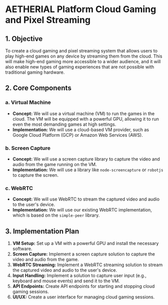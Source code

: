 # AETHERIAL Platform Cloud Gaming and Pixel Streaming

## 1. Objective

To create a cloud gaming and pixel streaming system that allows users to play high-end games on any device by streaming them from the cloud. This will make high-end gaming more accessible to a wider audience, and it will also enable new types of gaming experiences that are not possible with traditional gaming hardware.

## 2. Core Components

### a. Virtual Machine

- **Concept:** We will use a virtual machine (VM) to run the games in the cloud. The VM will be equipped with a powerful GPU, allowing it to run even the most demanding games at high settings.
- **Implementation:** We will use a cloud-based VM provider, such as Google Cloud Platform (GCP) or Amazon Web Services (AWS).

### b. Screen Capture

- **Concept:** We will use a screen capture library to capture the video and audio from the game running on the VM.
- **Implementation:** We will use a library like `node-screencapture` or `robotjs` to capture the screen.

### c. WebRTC

- **Concept:** We will use WebRTC to stream the captured video and audio to the user's device.
- **Implementation:** We will use our existing WebRTC implementation, which is based on the `simple-peer` library.

## 3. Implementation Plan

1.  **VM Setup:** Set up a VM with a powerful GPU and install the necessary software.
2.  **Screen Capture:** Implement a screen capture solution to capture the video and audio from the game.
3.  **WebRTC Streaming:** Implement a WebRTC streaming solution to stream the captured video and audio to the user's device.
4.  **Input Handling:** Implement a solution to capture user input (e.g., keyboard and mouse events) and send it to the VM.
5.  **API Endpoints:** Create API endpoints for starting and stopping cloud gaming sessions.
6.  **UI/UX:** Create a user interface for managing cloud gaming sessions.

